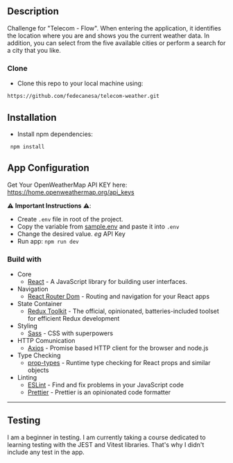 ## Description

Challenge for "Telecom - Flow". When entering the application, it identifies the location where you are and shows you the current weather data. In addition, you can select from the five available cities or perform a search for a city that you like.

### Clone

- Clone this repo to your local machine using:

```
https://github.com/fedecanesa/telecom-weather.git
```

## Installation

- Install npm dependencies:

```
 npm install
```

## App Configuration

Get Your OpenWeatherMap API KEY here: https://home.openweathermap.org/api_keys

⚠️ **Important Instructions** ⚠️:

-   Create `.env` file in root of the project.
-   Copy the variable from [sample.env](https://github.com/fedecanesa/telecom-weather/blob/main/sample.env) and paste it into `.env`
-   Change the desired value. _eg_ API Key
-   Run app: `npm run dev`

### Build with

-   Core
    -   [React](https://reactjs.org/) - A JavaScript library for building user interfaces.
-   Navigation
    -   [React Router Dom](https://reactrouter.com/en/main) - Routing and navigation for your React apps
-   State Container
    -   [Redux Toolkit](https://reactrouter.com/en/main) - The official, opinionated, batteries-included toolset for efficient Redux development
-   Styling
    -   [Sass](https://sass-lang.com//) - CSS with superpowers
-   HTTP Comunication
    -   [Axios](https://github.com/axios/axios) - Promise based HTTP client for the browser and node.js
-   Type Checking
    -   [prop-types](https://github.com/facebook/prop-types) - Runtime type checking for React props and similar objects
-   Linting
    -   [ESLint](https://github.com/eslint/eslint) - Find and fix problems in your JavaScript code
    -   [Prettier](https://prettier.io/) - Prettier is an opinionated code formatter

---

## Testing

I am a beginner in testing. I am currently taking a course dedicated to learning testing with the JEST and Vitest libraries. That's why I didn't include any test in the app.
